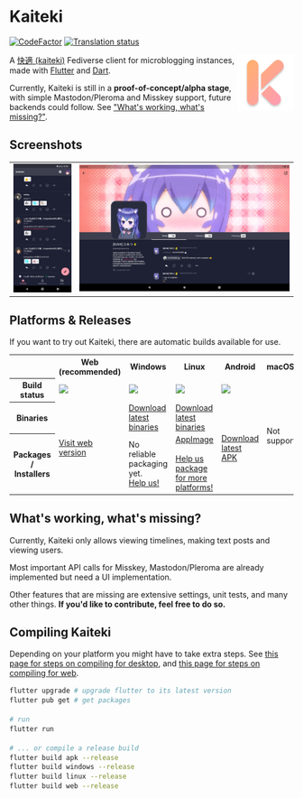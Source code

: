 # Kaiteki

[![CodeFactor](https://www.codefactor.io/repository/github/kaiteki-fedi/kaiteki/badge)](https://www.codefactor.io/repository/github/kaiteki-fedi/kaiteki)
[![Translation status](http://wl.craftplacer.moe/widgets/kaiteki/-/app/svg-badge.svg)](http://wl.craftplacer.moe/engage/kaiteki/)

<img align="right" src="assets/icons/windows/kaiteki.png" width=100>

A [快適 (kaiteki)](http://takoboto.jp/?w=1200120) Fediverse client for microblogging instances, made with [Flutter](https://flutter.dev/) and [Dart](https://dart.dev/).

Currently, Kaiteki is still in a **proof-of-concept/alpha stage**, with simple Mastodon/Pleroma and Misskey support, future backends could follow. See ["What's working, what's missing?"](#whats-working-whats-missing).

## Screenshots

<table>
    <td><img src="assets/screenshots/misskey-feed-phone.jpg" width="110" alt="Screenshot of a Misskey feed inside Kaiteki on a phone"></td>
    <td><img src="assets/screenshots/pleroma-user-tablet.jpg" width="400" alt="Screenshot of an user inside Kaiteki on a tablet"></td>
</table>

## Platforms & Releases

If you want to try out Kaiteki, there are automatic builds available for use.

<table>
    <tr>
        <th></th>
        <th>Web<br>(recommended)</th>
        <th>Windows</th>
        <th>Linux</th>
        <th>Android</th>
        <th>macOS</th>
        <th>iOS</th>
    </tr>
    <tr>
        <th>Build status</th>
        <td><img src="https://img.shields.io/github/workflow/status/Kaiteki-Fedi/kaiteki/Web"></td>
        <td><img src="https://img.shields.io/github/workflow/status/Kaiteki-Fedi/kaiteki/Windows"></td>
        <td><img src="https://img.shields.io/github/workflow/status/Kaiteki-Fedi/kaiteki/Linux"></td>
        <td><img src="https://img.shields.io/github/workflow/status/Kaiteki-Fedi/Kaiteki/Android"></td>
        <td colspan=2 rowspan=3>Not supported.</td>
    </tr>
    <tr>
        <th>Binaries</th>
        <td rowspan=2><a href="https://kaiteki.craftplacer.moe/">Visit web version</a></td>
        <td><a href="https://nightly.link/Kaiteki-Fedi/Kaiteki/workflows/windows/master/windows.zip">Download latest binaries</a></td>
        <td><a href="https://nightly.link/Kaiteki-Fedi/Kaiteki/workflows/linux/master/linux.zip">Download latest binaries</a></td>
        <td rowspan=2><a href="https://nightly.link/Kaiteki-Fedi/Kaiteki/workflows/android/master/android.zip">Download latest APK</a></td>
    </tr>
    <tr>
        <th>Packages / Installers</th>
        <td>No reliable packaging yet.<br><a href="https://github.com/Kaiteki-Fedi/Kaiteki/issues/63">Help us!</a></td>
        <td>
            <a href="https://nightly.link/Kaiteki-Fedi/Kaiteki/workflows/linux/master/appimage.zip">AppImage</a>
            <br><br>
            <a href="https://github.com/Kaiteki-Fedi/Kaiteki/issues/62">Help us package for more platforms!</a>
        </td>
    </tr>
</table>


## What's working, what's missing?

Currently, Kaiteki only allows viewing timelines, making text posts and viewing users.

Most important API calls for Misskey, Mastodon/Pleroma are already implemented but need a UI implementation.

Other features that are missing are extensive settings, unit tests, and many other things. **If you'd like to contribute, feel free to do so.**

## Compiling Kaiteki

Depending on your platform you might have to take extra steps.
See [this page for steps on compiling for desktop](https://docs.flutter.dev/desktop), and [this page for steps on compiling for web](https://flutter.dev/docs/get-started/web).

```sh
flutter upgrade # upgrade flutter to its latest version
flutter pub get # get packages

# run
flutter run

# ... or compile a release build
flutter build apk --release
flutter build windows --release
flutter build linux --release
flutter build web --release
```
